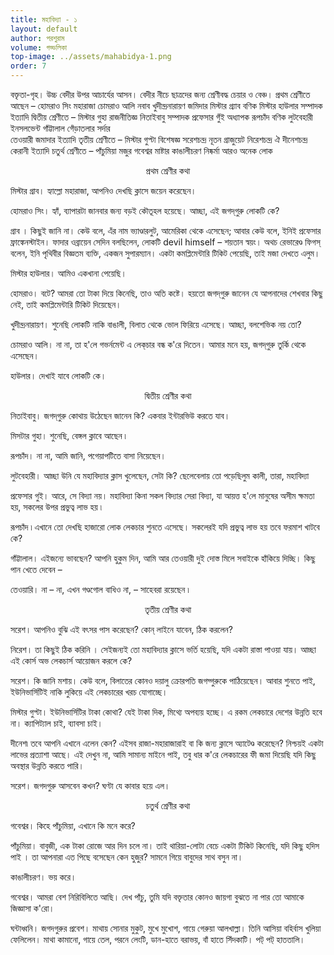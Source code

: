 ```yaml
---
title: মহাবিদ্যা - ১
layout: default
author: পরশুরাম
volume: গড্ডলিকা
top-image: ../assets/mahabidya-1.png
order: 7
---
```

বক্তৃতা-গৃহ। উচ্চ বেদীর উপর আচার্যের আসন। বেদীর নীচে ছাত্রদের 
জন্য শ্রেণীবদ্ধ চেয়ার ও বেঞ্চ। 
প্রথম শ্রেণীতে আছেন – 
হোমরাও সিং 		মহারাজা 
চোমরাও আলি 	   নবাব 
খুদীন্দ্রনারায়ণ 	  জমিদার 
মিস্টার গ্র্যাব 	 বণিক 
মিস্টার হাউলার 	  সম্পাদক 
ইত্যাদি 
দ্বিতীয় শ্রেণীতে – 
মিস্টার গুহা 		রাজনীতিজ্ঞ 
নিতাইবাবু 			সম্পাদক 
প্রফেসার গুঁই 		অধ্যাপক 
রূপচাঁদ 			বণিক 
লুটবেহারী 			ইনসলভেন্ট 
গাঁট্টালাল 			গেঁড়াতলার সর্দার  
তেওয়ারী 			জমাদার 
ইত্যাদি 
তৃতীয় শ্রেণীতে – 
মিস্টার গুপ্টা 		 বিশেষজ্ঞ 
সরেশচন্দ্র 	    	নূতন গ্রাজুয়েট 
নিরেশচন্দ্র 		ঐ
দীনেশচন্দ্র 		কেরানী 
ইত্যাদি 
চতুর্থ শ্রেণীতে –
পাঁচুমিয়া 			মজুর 
গবেশ্বর 		  মাষ্টার 
কাঙালীচরণ 		নিষ্কর্মা 
আরও অনেক লোক 

<p style="text-align: center;">প্রথম শ্রেণীর কথা</p>
মিস্টার গ্রাব। হ্যাল্লো মহারাজা, আপনিও দেখছি ক্লাসে জয়েন করেছেন। 

হোমরাও সিং। হ্যাঁ, ব্যাপারটা জানবার জন্য বড়ই কৌতূহল হয়েছে। আচ্ছা, এই জগদ্‌গুরু লোকটি কে? 

গ্রাব । কিছুই জানি না। কেউ বলে, এঁর নাম ভ্যাণ্ডারলুট, আমেরিকা থেকে এসেছেন; আবার কেউ বলে, ইনিই প্রফেসার ফ্রাঙ্কেনস্টাইন। ফাদার ওব্রায়েন সেদিন বলছিলেন, লোকটি devil himself – শয়তান স্বয়ং। অথচ রেভারেণ্ড ফিগস্ বলেন, ইনি পৃথিবীর বিজ্ঞতম ব্যক্তি, একজন সুপারম্যান। একটা কমপ্লিমেন্টারি টিকিট পেয়েছি, তাই মজা দেখতে এলুম। 

মিস্টার হাউলার। আমিও একখানা পেয়েছি। 

হোমরাও। বটে? আমরা তো টাকা দিয়ে কিনেছি, তাও অতি কষ্টে। হয়তো জগদ্‌গুরু জানেন যে আপনাদের শেখবার কিছু নেই, তাই কমপ্লিমেন্টারি টিকিট দিয়েছেন। 

খুদীন্দ্রনারায়ণ। শুনেছি লোকটি নাকি বাঙালী, বিলাত থেকে ভোল ফিরিয়ে এসেছে। আচ্ছা, বলশেভিক নয় তো? 

চোমরাও আলি। না না, তা হ'লে গভর্নমেন্ট এ লেক্‌চার বন্ধ ক'রে দিতেন। আমার মনে হয়, জগদ্‌গুরু তুর্কি থেকে এসেছেন। 

হাউলার। দেখাই যাবে লোকটি কে। 


<p style="text-align: center;">দ্বিতীয় শ্রেণীর কথা</p>
নিতাইবাবু। জগদ্‌গুরু কোথায় উঠেছেন জানেন কি? একবার ইন্টারভিউ করতে যাব। 

মিসটার গুহা। শুনেছি, বেঙ্গল ক্লাবে আছেন ৷ 

রূপচাঁদ। না না, আমি জানি, পগেয়াপটিতে বাসা নিয়েছেন। 

লুটবেহারী। আচ্ছা উনি যে মহাবিদ্যার ক্লাস খুলেছেন, সেটা কি? ছেলেবেলায় তো পড়েছিলুম কালী, তারা, মহাবিদ্যা 

প্রফেসার গুই। আরে, সে বিদ্যা নয়। মহাবিদ্যা কিনা সকল বিদ্যার সেরা বিদ্যা, যা আয়ত্ত হ'লে মানুষের অসীম ক্ষমতা হয়, সকলের উপর প্রভুত্ব লাভ হয় ৷ 

রূপচাঁদ ৷ এখানে তো দেখছি হাজারো লোক লেকচার শুনতে এসেছে। সকলেরই যদি প্রভুত্ব লাভ হয় তবে ফরমাশ খাটবে কে? 

গাঁট্টালাল। এইজন্যে ভাবছেন? আপনি হুকুম দিন, আমি আর তেওয়ারী দুই দোস্ত মিলে সবাইকে হাঁকিয়ে দিচ্ছি। কিছু পান খেতে দেবেন –

তেওয়ারি। না – না, এখন গণ্ডগোল বাধিও না,  – সাহেবরা রয়েছেন ৷ 

<p style="text-align: center;">তৃতীয় শ্রেণীর কথা</p> 
সরেশ। আপনিও বুঝি এই বৎসর পাস করেছেন? কোন্ লাইনে যাবেন, ঠিক করলেন? 

নিরেশ। তা কিছুই ঠিক করিনি । সেইজন্যই তো মহাবিদ্যার ক্লাসে ভর্তি হয়েছি, যদি একটা রাস্তা পাওয়া যায়। আচ্ছা এই কোর্স অভ লেকচার্স আয়োজন করলে কে? 

সরেশ। কি জানি মশায়। কেউ বলে, বিলাতের কোনও দয়ালু ক্রোরপতি জগদ্গুরুকে পাঠিয়েছেন। আবার শুনতে পাই, ইউনিভার্সিটিই নাকি লুকিয়ে এই লেকচারের খরচ যোগাচ্ছে। 

মিস্টার গুপ্টা। ইউনিভার্সিটির টাকা কোথা? যেই টাকা দিক, মিথ্যে অপব্যয় হচ্ছে। এ রকম লেকচারে দেশের উন্নতি হবে না। ক্যাপিট্যাল চাই, ব্যাবসা চাই। 

দীনেশ৷ তবে আপনি এখানে এলেন কেন? এইসব রাজা-মহারাজারাই বা কি জন্য ক্লাসে অ্যাটেণ্ড করেছেন? নিশ্চয়ই একটা লাভের প্রত্যাশা আছে। এই দেখুন না, আমি সামান্য মাইনে পাই, তবু ধার ক'রে লেকচারের ফী জমা দিয়েছি যদি কিছু অবস্থার উন্নতি করতে পারি। 
 
সরেশ। জগদগুরু আসবেন কখন? ঘণ্টা যে কাবার হয়ে এল। 

<p style="text-align: center;">চতুর্থ শ্রেণীর কথা</p>

গবেশ্বর। কিহে পাঁচুমিয়া, এখানে কি মনে করে? 

পাঁচুমিয়া। বাবুজী, এক টাকা রোজে আর দিন চলে না। তাই থারিয়া-লোটা বেচে একটা টিকিট কিনেছি, যদি কিছু হদিস পাই । তা আপনারা এত পিছে বসেছেন কেন হুজুর? সামনে গিয়ে বাবুদের সাথ বসুন না। 

কাঙালীচরণ। ভয় করে। 

গবেশ্বর। আমরা বেশ নিরিবিলিতে আছি। দেখ পাঁচু, তুমি যদি বক্তৃতার কোনও জায়গা বুঝতে না পার তো আমাকে জিজ্ঞাসা ক'রো। 

ঘন্টাধ্বনি। জগদগুরুর প্রবেশ। মাথায় সোনার মুকুট, মুখে মুখোশ, গায়ে গেরুয়া আলখাল্লা। তিনি আসিয়া বহির্বাস খুলিয়া ফেলিলেন। মাথা কামানো, গায়ে তেল, পরনে লেংটি, ডান-হাতে বরাভয়, বাঁ হাতে সিঁদকাটি। পট্ পট্ হাততালি।

